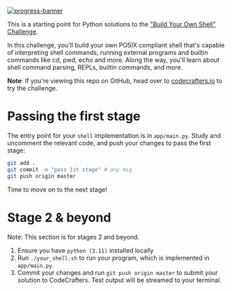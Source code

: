 [![progress-banner](https://backend.codecrafters.io/progress/shell/b96c87e6-17f4-4f73-8fb8-52a06b8b55e5)](https://app.codecrafters.io/users/codecrafters-bot?r=2qF)

This is a starting point for Python solutions to the
["Build Your Own Shell" Challenge](https://app.codecrafters.io/courses/shell/overview).

In this challenge, you'll build your own POSIX compliant shell that's capable of
interpreting shell commands, running external programs and builtin commands like
cd, pwd, echo and more. Along the way, you'll learn about shell command parsing,
REPLs, builtin commands, and more.

**Note**: If you're viewing this repo on GitHub, head over to
[codecrafters.io](https://codecrafters.io) to try the challenge.

# Passing the first stage

The entry point for your `shell` implementation is in `app/main.py`. Study and
uncomment the relevant code, and push your changes to pass the first stage:

```sh
git add .
git commit -m "pass 1st stage" # any msg
git push origin master
```

Time to move on to the next stage!

# Stage 2 & beyond

Note: This section is for stages 2 and beyond.

1. Ensure you have `python (3.11)` installed locally
1. Run `./your_shell.sh` to run your program, which is implemented in
   `app/main.py`.
1. Commit your changes and run `git push origin master` to submit your solution
   to CodeCrafters. Test output will be streamed to your terminal.
